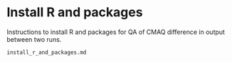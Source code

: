 # Install R and packages

Instructions to install R and packages for QA of CMAQ difference in output between two runs.

```{toctree}
install_r_and_packages.md

